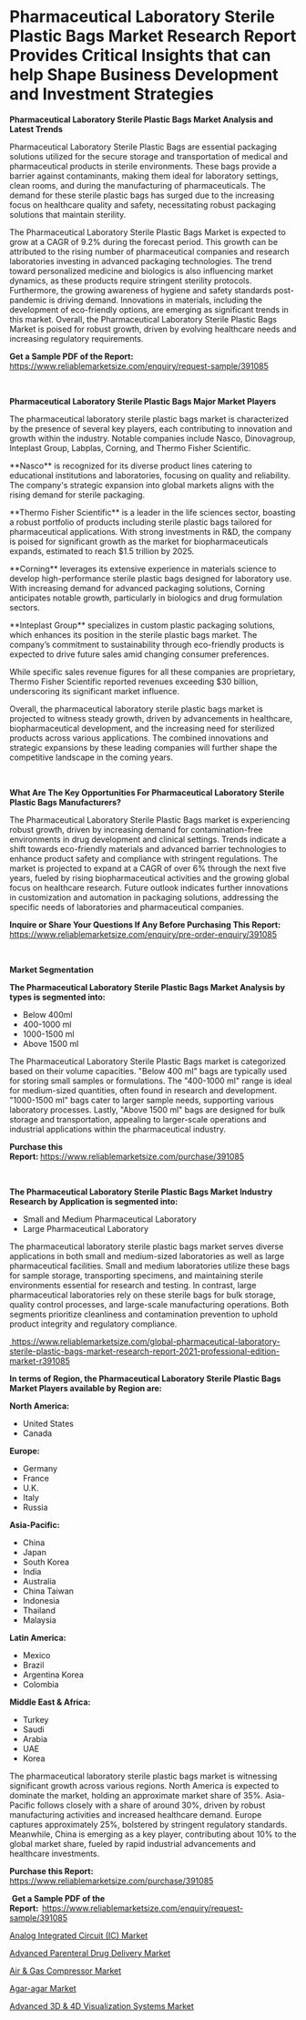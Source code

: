 <p><h1>Pharmaceutical Laboratory Sterile Plastic Bags Market Research Report Provides Critical Insights that can help Shape Business Development and Investment Strategies</h1></p><p><strong>Pharmaceutical Laboratory Sterile Plastic Bags Market Analysis and Latest Trends</strong></p>
<p><p>Pharmaceutical Laboratory Sterile Plastic Bags are essential packaging solutions utilized for the secure storage and transportation of medical and pharmaceutical products in sterile environments. These bags provide a barrier against contaminants, making them ideal for laboratory settings, clean rooms, and during the manufacturing of pharmaceuticals. The demand for these sterile plastic bags has surged due to the increasing focus on healthcare quality and safety, necessitating robust packaging solutions that maintain sterility.</p><p>The Pharmaceutical Laboratory Sterile Plastic Bags Market is expected to grow at a CAGR of 9.2% during the forecast period. This growth can be attributed to the rising number of pharmaceutical companies and research laboratories investing in advanced packaging technologies. The trend toward personalized medicine and biologics is also influencing market dynamics, as these products require stringent sterility protocols. Furthermore, the growing awareness of hygiene and safety standards post-pandemic is driving demand. Innovations in materials, including the development of eco-friendly options, are emerging as significant trends in this market. Overall, the Pharmaceutical Laboratory Sterile Plastic Bags Market is poised for robust growth, driven by evolving healthcare needs and increasing regulatory requirements.</p></p>
<p><strong>Get a Sample PDF of the Report:&nbsp;</strong> <a href="https://www.reliablemarketsize.com/enquiry/request-sample/391085?utm_campaign=1590&utm_medium=2&utm_source=Github&utm_content=ia&utm_term=26102024&utm_id=pharmaceutical-laboratory-sterile-plastic-bags">https://www.reliablemarketsize.com/enquiry/request-sample/391085</a></p>
<p>&nbsp;</p>
<p><strong>Pharmaceutical Laboratory Sterile Plastic Bags Major Market Players</strong></p>
<p><p>The pharmaceutical laboratory sterile plastic bags market is characterized by the presence of several key players, each contributing to innovation and growth within the industry. Notable companies include Nasco, Dinovagroup, Inteplast Group, Labplas, Corning, and Thermo Fisher Scientific.</p><p>**Nasco** is recognized for its diverse product lines catering to educational institutions and laboratories, focusing on quality and reliability. The company's strategic expansion into global markets aligns with the rising demand for sterile packaging.</p><p>**Thermo Fisher Scientific** is a leader in the life sciences sector, boasting a robust portfolio of products including sterile plastic bags tailored for pharmaceutical applications. With strong investments in R&D, the company is poised for significant growth as the market for biopharmaceuticals expands, estimated to reach $1.5 trillion by 2025.</p><p>**Corning** leverages its extensive experience in materials science to develop high-performance sterile plastic bags designed for laboratory use. With increasing demand for advanced packaging solutions, Corning anticipates notable growth, particularly in biologics and drug formulation sectors.</p><p>**Inteplast Group** specializes in custom plastic packaging solutions, which enhances its position in the sterile plastic bags market. The company’s commitment to sustainability through eco-friendly products is expected to drive future sales amid changing consumer preferences.</p><p>While specific sales revenue figures for all these companies are proprietary, Thermo Fisher Scientific reported revenues exceeding $30 billion, underscoring its significant market influence. </p><p>Overall, the pharmaceutical laboratory sterile plastic bags market is projected to witness steady growth, driven by advancements in healthcare, biopharmaceutical development, and the increasing need for sterilized products across various applications. The combined innovations and strategic expansions by these leading companies will further shape the competitive landscape in the coming years.</p></p>
<p>&nbsp;</p>
<p><strong>What Are The Key Opportunities For Pharmaceutical Laboratory Sterile Plastic Bags Manufacturers?</strong></p>
<p><p>The Pharmaceutical Laboratory Sterile Plastic Bags market is experiencing robust growth, driven by increasing demand for contamination-free environments in drug development and clinical settings. Trends indicate a shift towards eco-friendly materials and advanced barrier technologies to enhance product safety and compliance with stringent regulations. The market is projected to expand at a CAGR of over 6% through the next five years, fueled by rising biopharmaceutical activities and the growing global focus on healthcare research. Future outlook indicates further innovations in customization and automation in packaging solutions, addressing the specific needs of laboratories and pharmaceutical companies.</p></p>
<p><strong>Inquire or Share Your Questions If Any Before Purchasing This Report:</strong> <a href="https://www.reliablemarketsize.com/enquiry/pre-order-enquiry/391085?utm_campaign=1590&utm_medium=2&utm_source=Github&utm_content=ia&utm_term=26102024&utm_id=pharmaceutical-laboratory-sterile-plastic-bags">https://www.reliablemarketsize.com/enquiry/pre-order-enquiry/391085</a></p>
<p>&nbsp;</p>
<p><strong>Market Segmentation</strong></p>
<p><strong>The Pharmaceutical Laboratory Sterile Plastic Bags Market Analysis by types is segmented into:</strong></p>
<p><ul><li>Below 400ml</li><li>400-1000 ml</li><li>1000-1500 ml</li><li>Above 1500 ml</li></ul></p>
<p><p>The Pharmaceutical Laboratory Sterile Plastic Bags market is categorized based on their volume capacities. "Below 400 ml" bags are typically used for storing small samples or formulations. The "400-1000 ml" range is ideal for medium-sized quantities, often found in research and development. "1000-1500 ml" bags cater to larger sample needs, supporting various laboratory processes. Lastly, "Above 1500 ml" bags are designed for bulk storage and transportation, appealing to larger-scale operations and industrial applications within the pharmaceutical industry.</p></p>
<p><strong>Purchase this Report:&nbsp;</strong><a href="https://www.reliablemarketsize.com/purchase/391085?utm_campaign=1590&utm_medium=2&utm_source=Github&utm_content=ia&utm_term=26102024&utm_id=pharmaceutical-laboratory-sterile-plastic-bags">https://www.reliablemarketsize.com/purchase/391085</a></p>
<p>&nbsp;</p>
<p><strong>The Pharmaceutical Laboratory Sterile Plastic Bags Market Industry Research by Application is segmented into:</strong></p>
<p><ul><li>Small and Medium Pharmaceutical Laboratory</li><li>Large Pharmaceutical Laboratory</li></ul></p>
<p><p>The pharmaceutical laboratory sterile plastic bags market serves diverse applications in both small and medium-sized laboratories as well as large pharmaceutical facilities. Small and medium laboratories utilize these bags for sample storage, transporting specimens, and maintaining sterile environments essential for research and testing. In contrast, large pharmaceutical laboratories rely on these sterile bags for bulk storage, quality control processes, and large-scale manufacturing operations. Both segments prioritize cleanliness and contamination prevention to uphold product integrity and regulatory compliance.</p></p>
<p><a href="https://www.reliablemarketsize.com/global-pharmaceutical-laboratory-sterile-plastic-bags-market-research-report-2021-professional-edition-market-r391085?utm_campaign=1590&utm_medium=2&utm_source=Github&utm_content=ia&utm_term=26102024&utm_id=pharmaceutical-laboratory-sterile-plastic-bags">&nbsp;https://www.reliablemarketsize.com/global-pharmaceutical-laboratory-sterile-plastic-bags-market-research-report-2021-professional-edition-market-r391085</a></p>
<p><strong>In terms of Region, the Pharmaceutical Laboratory Sterile Plastic Bags Market Players available by Region are:</strong></p>
<p>
    <p> <strong> North America: </strong>
        <ul>
            <li>United States</li>
            <li>Canada</li>
        </ul>
        </p> 
    <p> <strong> Europe: </strong>
        <ul>
            <li>Germany</li>
            <li>France</li>
            <li>U.K.</li>
            <li>Italy</li>
            <li>Russia</li>
        </ul>
        </p> 
    <p> <strong> Asia-Pacific: </strong>
        <ul>
            <li>China</li>
            <li>Japan</li>
            <li>South Korea</li>
            <li>India</li>
            <li>Australia</li>
            <li>China Taiwan</li>
            <li>Indonesia</li>
            <li>Thailand</li>
            <li>Malaysia</li>
        </ul>
        </p> 
    <p> <strong> Latin America: </strong>
        <ul>
            <li>Mexico</li>
            <li>Brazil</li>
            <li>Argentina Korea</li>
            <li>Colombia</li>
        </ul>
        </p> 
    <p> <strong> Middle East & Africa: </strong>
        <ul>
            <li>Turkey</li>
            <li>Saudi</li>
            <li>Arabia</li>
            <li>UAE</li>
            <li>Korea</li>
        </ul>
    </p>
    </p>
<p><p>The pharmaceutical laboratory sterile plastic bags market is witnessing significant growth across various regions. North America is expected to dominate the market, holding an approximate market share of 35%. Asia-Pacific follows closely with a share of around 30%, driven by robust manufacturing activities and increased healthcare demand. Europe captures approximately 25%, bolstered by stringent regulatory standards. Meanwhile, China is emerging as a key player, contributing about 10% to the global market share, fueled by rapid industrial advancements and healthcare investments.</p></p>
<p><strong>Purchase this Report: </strong><a href="https://www.reliablemarketsize.com/purchase/391085?utm_campaign=1590&utm_medium=2&utm_source=Github&utm_content=ia&utm_term=26102024&utm_id=pharmaceutical-laboratory-sterile-plastic-bags">https://www.reliablemarketsize.com/purchase/391085</a></p>
<p>&nbsp;<strong>Get a Sample PDF of the Report:&nbsp;&nbsp;</strong><a href="https://www.reliablemarketsize.com/enquiry/request-sample/391085?utm_campaign=1590&utm_medium=2&utm_source=Github&utm_content=ia&utm_term=26102024&utm_id=pharmaceutical-laboratory-sterile-plastic-bags">https://www.reliablemarketsize.com/enquiry/request-sample/391085</a></p>
<p><strong></strong></p>
<p><p><a href="https://www.linkedin.com/pulse/global-analog-integrated-circuit-ic-market-trends-analysis-govkf?utm_campaign=1590&utm_medium=2&utm_source=Github&utm_content=ia&utm_term=26102024&utm_id=pharmaceutical-laboratory-sterile-plastic-bags">Analog Integrated Circuit (IC) Market</a></p><p><a href="https://www.linkedin.com/pulse/comprehensive-advanced-parenteral-drug-delivery-market-byfef?utm_campaign=1590&utm_medium=2&utm_source=Github&utm_content=ia&utm_term=26102024&utm_id=pharmaceutical-laboratory-sterile-plastic-bags">Advanced Parenteral Drug Delivery Market</a></p><p><a href="https://www.linkedin.com/pulse/air-gas-compressor-market-trends-insights-type-application-wah0e?utm_campaign=1590&utm_medium=2&utm_source=Github&utm_content=ia&utm_term=26102024&utm_id=pharmaceutical-laboratory-sterile-plastic-bags">Air & Gas Compressor Market</a></p><p><a href="https://www.linkedin.com/pulse/agar-agar-market-trends-insights-type-application-analysis-2024-dyxdf?utm_campaign=1590&utm_medium=2&utm_source=Github&utm_content=ia&utm_term=26102024&utm_id=pharmaceutical-laboratory-sterile-plastic-bags">Agar-agar Market</a></p><p><a href="https://www.linkedin.com/pulse/future-trends-global-advanced-3d-4d-visualization-systems-market-3x2ie?utm_campaign=1590&utm_medium=2&utm_source=Github&utm_content=ia&utm_term=26102024&utm_id=pharmaceutical-laboratory-sterile-plastic-bags">Advanced 3D & 4D Visualization Systems Market</a></p></p>